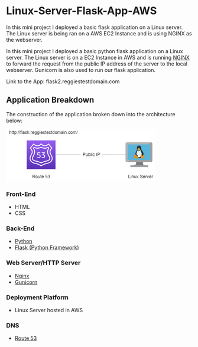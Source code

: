 # Linux-Server-Flask-App-AWS
In this mini project I deployed a basic flask application on a Linux server. The Linux server is being ran on a AWS EC2 Instance and is using NGINX as the webserver.

In this mini project I deployed a basic python flask application on a Linux server. The Linux server is on a EC2 Instance in AWS and is running [NGINX](https://www.nginx.com/resources/wiki/start/topics/tutorials/install/) to forward the request from the public IP address of the server to the local webserver. Gunicorn is also used to run our flask application.

Link to the App: flask2.reggiestestdomain.com

## Application Breakdown

The construction of the application broken down into the architecture below:

![awsflask](https://github.com/rjones18/Images/blob/main/AWSFlaskAPP2.drawio.png)

### Front-End

- HTML
- CSS


### Back-End 

- [Python](https://www.python.org/) 
- [Flask (Python Framework)](https://flask.palletsprojects.com/en/1.1.x/)

### Web Server/HTTP Server

- [Nginx](https://www.nginx.com/)
- [Gunicorn](https://gunicorn.org/)

### Deployment Platform

- Linux Server hosted in AWS

### DNS

- [Route 53](https://aws.amazon.com/route53/)
